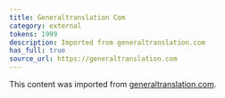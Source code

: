 ```yaml
---
title: Generaltranslation Com
category: external
tokens: 1999
description: Imported from generaltranslation.com
has_full: true
source_url: https://generaltranslation.com
---
```


This content was imported from [generaltranslation.com](https://generaltranslation.com).
